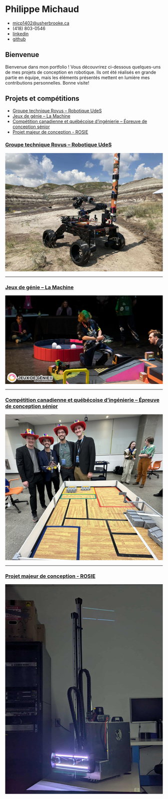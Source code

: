 # Philippe Michaud

- <micp1402@usherbrooke.ca>
- (418) 803-0546
- [linkedin](https://www.linkedin.com/in/pmichaud29/)
- [github](https://github.com/Pmichaud29)

## Bienvenue




Bienvenue dans mon portfolio ! Vous découvrirez ci-dessous quelques-uns de mes projets de conception en robotique. Ils ont été réalisés en grande partie en équipe, mais les éléments présentés mettent en lumière mes contributions personnelles. Bonne visite!

## Projets et compétitions

- [Groupe technique Rovus – Robotique UdeS](robotique-udes/robotique-udes)
- [Jeux de génie – La Machine](machine/machine)
- [Compétition canadienne et québécoise d’ingénierie – Épreuve de conception sénior](cqi-cci/cqi-cci)
- [Projet majeur de conception - ROSIE](pmc/pmc)

### [Groupe technique Rovus – Robotique UdeS](robotique-udes/robotique-udes)

<div style="display: flex; align-items: center;">
  <a href="robotique-udes/robotique-udes">
  <img src="robotique-udes/media/rover-2025.jpeg" alt="Rover à la compétition CIRC2024">
</a>
</div>

--------------------------------------------------------------------------------

### [Jeux de génie – La Machine](machine/machine)

<div style="display: flex; align-items: center;">
  <a href="machine/machine">
  <img src="machine/media/FB_IMG_1738640859633.jpg" alt="Machine JDG 2025">
</a>
</div>

--------------------------------------------------------------------------------

### [Compétition canadienne et québécoise d’ingénierie – Épreuve de conception sénior](cqi-cci/cqi-cci)

<div style="display: flex; align-items: center;">
  <a href="cqi-cci/cqi-cci">
  <img src="cqi-cci/media/cci-2024.jpg" alt="1er place à la compétition canadienne d'ingénierie 2024">
</a>
</div>

--------------------------------------------------------------------------------

### [Projet majeur de conception - ROSIE](pmc/pmc)

<div style="display: flex; align-items: center;">
  <a href="pmc/pmc">
  <img src="pmc/media/image-0.jpg" alt="Projet majeur de conception">
</a>
</div>
